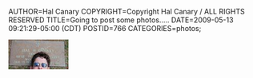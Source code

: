 AUTHOR=Hal Canary
COPYRIGHT=Copyright Hal Canary / ALL RIGHTS RESERVED
TITLE=Going to post some photos.....
DATE=2009-05-13 09:21:29-05:00 (CDT)
POSTID=766
CATEGORIES=photos;

[![[Thumb]](/photos/thumb/2009-05-05_130024_grave.jpg)](/photos/2009-05-05_130024_grave.jpg)
